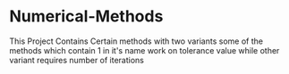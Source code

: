 # Numerical-Methods
 This Project Contains Certain methods with two variants some of the methods which contain 1 in it's name work on tolerance value while other variant requires number of iterations
